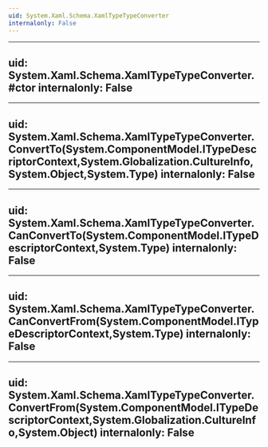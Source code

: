 ```yaml
---
uid: System.Xaml.Schema.XamlTypeTypeConverter
internalonly: False
---
```


---
uid: System.Xaml.Schema.XamlTypeTypeConverter.#ctor
internalonly: False
---

---
uid: System.Xaml.Schema.XamlTypeTypeConverter.ConvertTo(System.ComponentModel.ITypeDescriptorContext,System.Globalization.CultureInfo,System.Object,System.Type)
internalonly: False
---

---
uid: System.Xaml.Schema.XamlTypeTypeConverter.CanConvertTo(System.ComponentModel.ITypeDescriptorContext,System.Type)
internalonly: False
---

---
uid: System.Xaml.Schema.XamlTypeTypeConverter.CanConvertFrom(System.ComponentModel.ITypeDescriptorContext,System.Type)
internalonly: False
---

---
uid: System.Xaml.Schema.XamlTypeTypeConverter.ConvertFrom(System.ComponentModel.ITypeDescriptorContext,System.Globalization.CultureInfo,System.Object)
internalonly: False
---
